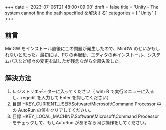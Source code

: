 +++
date = '2023-07-06T21:48:00+09:00'
draft = false
title = 'Unity - The system cannot find the path specified を解決する'
categories = [ "Unity" ]
+++

## 前言

MinGW をインストール直後にこの問題が発生したので、MinGW のせいかもしれないと思った。最初には、PC の再起動、エディタの再インストール、システムパスなど様々の変更を試したが残念ながら全部失敗した。

## 解決方法

1. レジストリエディターに入ってください（ win+R で実行メニューに入るし、regedit を入力して Enter を押してください）
2. 目録 HKEY_CURRENT_USER\Software\Microsoft\Command Processor 中の AutoRun の値をクリアしてください。
3. 目録 HKEY_LOCAL_MACHINE\Software\Microsoft\Command Processor をチェックして、もしAutoRun があるなら同じ操作をしてください。
